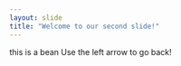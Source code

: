 ```yaml
---
layout: slide
title: "Welcome to our second slide!"
---
```

this is a bean
Use the left arrow to go back!